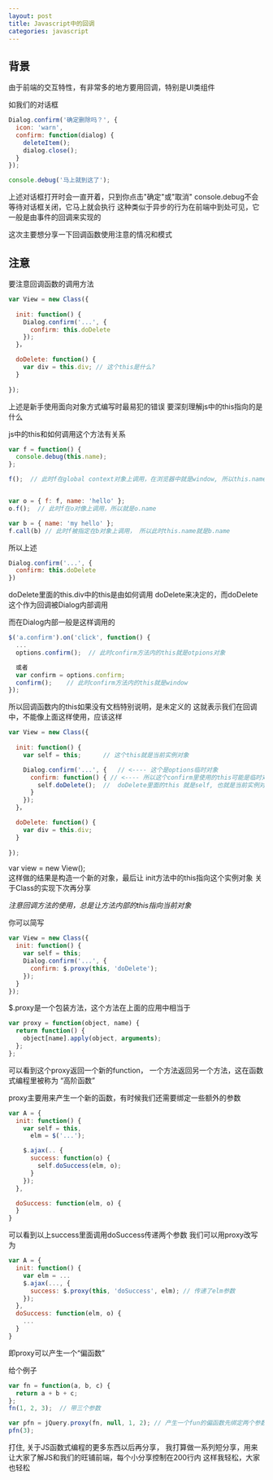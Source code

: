 ```yaml
---
layout: post
title: Javascript中的回调
categories: javascript
---
```


## 背景

由于前端的交互特性，有非常多的地方要用回调，特别是UI类组件

如我们的对话框

```js
Dialog.confirm('确定删除吗？', {
  icon: 'warn',
  confirm: function(dialog) {
    deleteItem();
    dialog.close(); 
  }
});

console.debug('马上就到这了');
```

上述对话框打开时会一直开着，只到你点击"确定"或"取消"
console.debug不会等待对话框关闭，它马上就会执行
这种类似于异步的行为在前端中到处可见，它一般是由事件的回调来实现的

这次主要想分享一下回调函数使用注意的情况和模式

## 注意

要注意回调函数的调用方法

```js
var View = new Class({
  
  init: function() {
    Dialog.confirm('...', {
      confirm: this.doDelete  
    });
  }，

  doDelete: function() {
    var div = this.div; // 这个this是什么?
  }
  
});
```

上述是新手使用面向对象方式编写时最易犯的错误
要深刻理解js中的this指向的是什么

js中的this和如何调用这个方法有关系

```js
var f = function() {
  console.debug(this.name);
};

f();  // 此时f在global context对象上调用，在浏览器中就是window, 所以this.name就是window.name


var o = { f: f, name: 'hello' };
o.f();  // 此时f在o对像上调用，所以就是o.name

var b = { name: 'my hello' };
f.call(b) // 此时f被指定在b对象上调用， 所以此时this.name就是b.name
```

所以上述 

```js
Dialog.confirm('...', { 
  confirm: this.doDelete  
})
```

doDelete里面的this.div中的this是由如何调用 doDelete来决定的，而doDelete这个作为回调被Dialog内部调用

而在Dialog内部一般是这样调用的

```js
$('a.confirm').on('click', function() {
  ...
  options.confirm();  // 此时confirm方法内的this就是otpions对象

  或者
  var confirm = options.confirm;
  confirm();    // 此时confirm方法内的this就是window
});
```

所以回调函数内的this如果没有文档特别说明，是未定义的
这就表示我们在回调中，不能像上面这样使用，应该这样


```js
var View = new Class({
  
  init: function() {
    var self = this;      // 这个this就是当前实例对象

    Dialog.confirm('...', {   // <---- 这个是options临时对象
      confirm: function() { // <---- 所以这个confirm里使用的this可能是临时对象 也可能是window也可能是其它，由Dialog如何回调决定
        self.doDelete();  //  doDelete里面的this 就是self, 也就是当前实例对象
      }
    });
  }，

  doDelete: function() {
    var div = this.div; 
  }
  
});
```

var view = new View();    
这样做的结果是构造一个新的对象，最后让 init方法中的this指向这个实例对象
关于Class的实现下次再分享

*注意回调方法的使用，总是让方法内部的this指向当前对象*

你可以简写

```js
var View = new Class({
  init: function() {
    var self = this;
    Dialog.confirm('...', {
      confirm: $.proxy(this, 'doDelete');
    });
  }
});
```

$.proxy是一个包装方法，这个方法在上面的应用中相当于

```js
var proxy = function(object, name) {
  return function() {
    object[name].apply(object, arguments);
  };
};
```

可以看到这个proxy返回一个新的function，
一个方法返回另一个方法，这在函数式编程里被称为 “高阶函数”

proxy主要用来产生一个新的函数，有时候我们还需要绑定一些额外的参数

```js
var A = {
  init: function() {
    var self = this,
      elm = $('...');

    $.ajax(.. {
      success: function(o) {
        self.doSuccess(elm, o);
      }
    });
  },

  doSuccess: function(elm, o) {
  }
}
```

可以看到以上success里面调用doSuccess传递两个参数
我们可以用proxy改写为


```js
var A = {
  init: function() {
    var elm = ...
    $.ajax(..., {
      success: $.proxy(this, 'doSuccess', elm); // 传递了elm参数
    });
  },
  doSuccess: function(elm, o) {
    ...
  }
}
```

即proxy可以产生一个“偏函数”

给个例子

```js
var fn = function(a, b, c) {
  return a + b + c;
};
fn(1, 2, 3);  // 带三个参数

var pfn = jQuery.proxy(fn, null, 1, 2); // 产生一个fun的偏函数先绑定两个参数
pfn(3);
```


打住, 关于JS函数式编程的更多东西以后再分享，
我打算做一系列短分享，用来让大家了解JS和我们的旺铺前端，每个小分享控制在200行内
这样我轻松，大家也轻松

